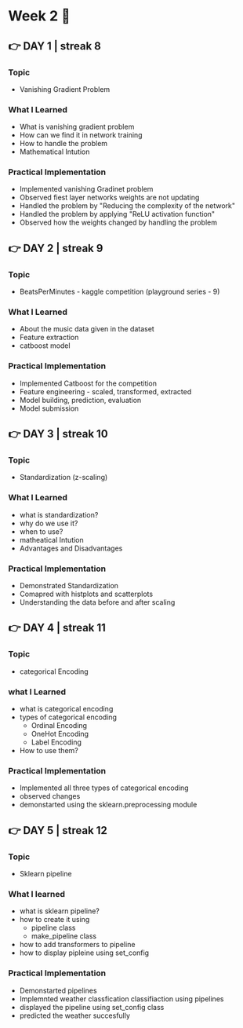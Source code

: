 # Week 2 🚀

##  👉 DAY 1 | streak 8

### Topic

- Vanishing Gradient Problem

### What I Learned

- What is vanishing gradient problem
- How can we find it in network training
- How to handle the problem
- Mathematical Intution

### Practical Implementation

- Implemented vanishing Gradinet problem
- Observed fiest layer networks weights are not updating
- Handled the problem by "Reducing the complexity of the network"
- Handled the problem by applying "ReLU activation function"
- Observed how the weights changed by handling the problem
 

##  👉 DAY 2 | streak 9

### Topic

- BeatsPerMinutes - kaggle competition (playground series - 9)

### What I Learned

- About the music data given in the dataset
- Feature extraction
- catboost model

### Practical Implementation

- Implemented Catboost for the competition
- Feature engineering - scaled, transformed, extracted
- Model building, prediction, evaluation
- Model submission


##  👉 DAY 3 | streak 10

### Topic

- Standardization (z-scaling)

### What I Learned 

- what is standardization?
- why do we use it?
- when to use?
- matheatical Intution
- Advantages and Disadvantages

### Practical Implementation

- Demonstrated Standardization
- Comapred with histplots and scatterplots
- Understanding the data before and after scaling


##  👉 DAY 4 | streak 11

### Topic 

- categorical Encoding

### what I Learned

- what is categorical encoding
- types of categorical encoding
    - Ordinal Encoding
    - OneHot Encoding
    - Label Encoding
- How to use them?

### Practical Implementation

- Implemented all three types of categorical encoding
- observed changes
- demonstarted using the sklearn.preprocessing module


##  👉 DAY 5 | streak 12

### Topic

- Sklearn pipeline

### What I learned

- what is sklearn pipeline?
- how to create it using
     - pipeline class
     - make_pipeline class
- how to add transformers to pipeline
- how to display pipleine using set_config

### Practical Implementation

- Demonstarted pipelines
- Implemnted weather classfication classifiaction using pipelines
- displayed the pipeline using set_config class
- predicted the weather succesfully
